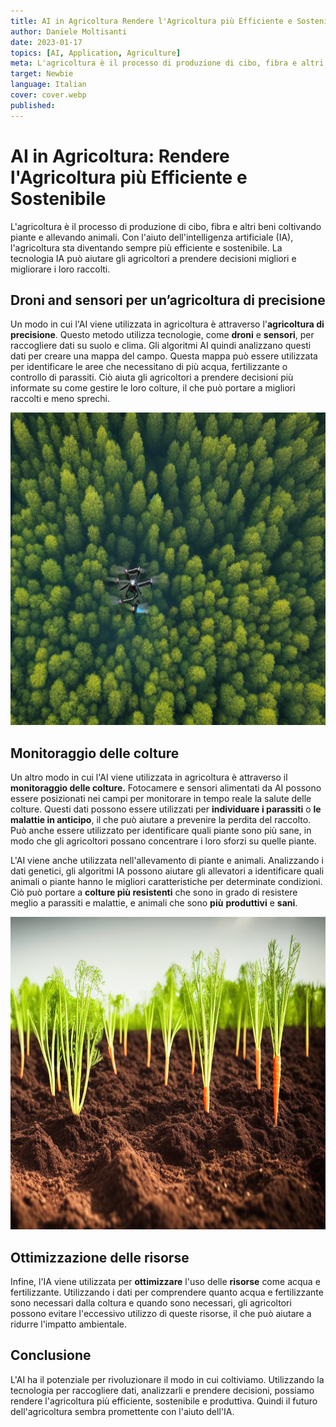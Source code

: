 ```yaml
---
title: AI in Agricoltura Rendere l'Agricoltura più Efficiente e Sostenibile
author: Daniele Moltisanti
date: 2023-01-17
topics: [AI, Application, Agriculture]
meta: L'agricoltura è il processo di produzione di cibo, fibra e altri beni coltivando piante e allevando animali. Con l'aiuto dell'intelligenza artificiale (IA), l'agricoltura sta diventando sempre più efficiente e sostenibile. La tecnologia IA può aiutare gli agricoltori a prendere decisioni migliori e migliorare i loro raccolti.
target: Newbie
language: Italian
cover: cover.webp
published:
---
```



# AI in Agricoltura: Rendere l'Agricoltura più Efficiente e Sostenibile

L'agricoltura è il processo di produzione di cibo, fibra e altri beni coltivando piante e allevando animali. Con l'aiuto dell'intelligenza artificiale (IA), l'agricoltura sta diventando sempre più efficiente e sostenibile. La tecnologia IA può aiutare gli agricoltori a prendere decisioni migliori e migliorare i loro raccolti.

## Droni and sensori per un’agricoltura di precisione

Un modo in cui l'AI viene utilizzata in agricoltura è attraverso l'**agricoltura di precisione**. Questo metodo utilizza tecnologie, come **droni** e **sensori**, per raccogliere dati su suolo e clima. Gli algoritmi AI quindi analizzano questi dati per creare una mappa del campo. Questa mappa può essere utilizzata per identificare le aree che necessitano di più acqua, fertilizzante o controllo di parassiti. Ciò aiuta gli agricoltori a prendere decisioni più informate su come gestire le loro colture, il che può portare a migliori raccolti e meno sprechi.

<p >
    <img src="image1.webp" alt="drones-for-agriculture" height="500px" width="auto">
</p>

## Monitoraggio delle colture

Un altro modo in cui l'AI viene utilizzata in agricoltura è attraverso il **monitoraggio delle colture.** Fotocamere e sensori alimentati da AI possono essere posizionati nei campi per monitorare in tempo reale la salute delle colture. Questi dati possono essere utilizzati per **individuare i parassiti** o **le malattie in anticipo**, il che può aiutare a prevenire la perdita del raccolto. Può anche essere utilizzato per identificare quali piante sono più sane, in modo che gli agricoltori possano concentrare i loro sforzi su quelle piante.

L'AI viene anche utilizzata nell'allevamento di piante e animali. Analizzando i dati genetici, gli algoritmi IA possono aiutare gli allevatori a identificare quali animali o piante hanno le migliori caratteristiche per determinate condizioni. Ciò può portare a **colture più resistenti** che sono in grado di resistere meglio a parassiti e malattie, e animali che sono **più** **produttivi** e **sani**.

<p >
    <img src="image2.webp" alt="crop-monitoring" height="500px" width="auto">
</p>

## Ottimizzazione delle risorse

Infine, l'IA viene utilizzata per **ottimizzare** l'uso delle **risorse** come acqua e fertilizzante. Utilizzando i dati per comprendere quanto acqua e fertilizzante sono necessari dalla coltura e quando sono necessari, gli agricoltori possono evitare l'eccessivo utilizzo di queste risorse, il che può aiutare a ridurre l'impatto ambientale.

## Conclusione

L'AI ha il potenziale per rivoluzionare il modo in cui coltiviamo. Utilizzando la tecnologia per raccogliere dati, analizzarli e prendere decisioni, possiamo rendere l'agricoltura più efficiente, sostenibile e produttiva. Quindi il futuro dell'agricoltura sembra promettente con l'aiuto dell'IA.